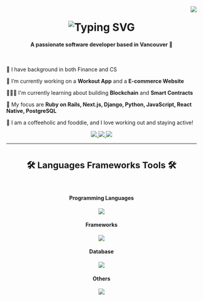 <img align="right" src="https://api.visitorbadge.io/api/visitors?path=https%3A%2F%2Fgithub.com%2FCathyyRyuu%2FCathyyRyuu&label=VISITORS&labelColor=%23d9e3f0&countColor=%23697689" />

<h1 align="center">
  <img src="https://readme-typing-svg.herokuapp.com?font=Fira+Code&weight=500&size=22&duration=4999&pause=1000&color=CCAAF7&background=FFFFFF00&center=true&vCenter=true&random=false&width=500&height=70&lines=%F0%9F%91%8B+Hello%2C+I'm+Cathy+%F0%9F%98%8A" alt="Typing SVG" />
</h1>

<h4 align="center">A passionate software developer based in Vancouver 🍁 </h4>
<br/>

<div align="left" >
  
  👀 I have background in both Finance and CS
  
  🌱 I’m currently working on a **Workout App** and a **E-commerce Website**
  
  👩🏻‍💻 I'm currently learning about building **Blockchain** and **Smart Contracts**
  
  📌 My focus are **Ruby on Rails, Next.js, Django, Python, JavaScript, React Native, PostgreSQL**

  💜 I am a coffeeholic and fooddie, and I love working out and staying active!
  
</div>

<div align="center" >
  <a href="https://www.linkedin.com/in/weiqi-liu/" target="_blank">
    <img src="https://img.shields.io/badge/LinkedIn-0077B5?style=for-the-badge&logo=linkedin&logoColor=white" target="_blank" />
  </a>
  <a href="https://cathyyryuu-website.vercel.app/" target="_blank">
    <img src="https://img.shields.io/badge/website-000000?style=for-the-badge&logo=About.me&logoColor=white" target="_blank" />
  </a>
  <a href="https://github.com/CathyyRyuu" target="_blank">
    <img src="https://img.shields.io/badge/GitHub-100000?style=for-the-badge&logo=github&logoColor=white" target="_blank" />
  </a>
</div>

<hr/>

<h1 align="center"> <span style="font-size: smaller;">🛠️ Languages Frameworks Tools 🛠️</span></h1>

<br/>
<div align="center">
  <h4 align="center"> Programming Languages </h4>
  <a href="https://skillicons.dev">
    <img src="https://skillicons.dev/icons?i=ruby,python,javascript,typescript,java,c" /><br>
  </a>
  <h4 align="center"> Frameworks </h4>
  <a href="https://skillicons.dev">
    <img src="https://skillicons.dev/icons?i=nextjs,react,django,rails" /><br>
  </a>
  <h4 align="center"> Database </h4>
  <a href="https://skillicons.dev">
    <img src="https://skillicons.dev/icons?i=postgresql,mysql,mongodb" /><br>
  </a>
  <h4 align="center"> Others </h4>
  <a href="https://skillicons.dev">
    <img src="https://skillicons.dev/icons?i=docker,git,aws" /><br>
  </a>



<!---
CathyyRyuu/CathyyRyuu is a ✨ special ✨ repository because its `README.md` (this file) appears on your GitHub profile.
You can click the Preview link to take a look at your changes.
--->
